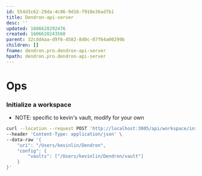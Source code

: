 ```yaml
---
id: 554d3c62-29da-4c86-9d16-f910e36ad7b1
title: Dendron-api-server
desc: ''
updated: 1606628292476
created: 1606628243560
parent: 32cdd4aa-d9f6-4582-8d0c-07f64a00299b
children: []
fname: dendron.pro.dendron-api-server
hpath: dendron.pro.dendron-api-server
---
```

# Ops

### Initialize a workspace

- NOTE: specific to kevin's vault, modify for your own

```sh
curl --location --request POST 'http://localhost:3005/api/workspace/initialize' \
--header 'Content-Type: application/json' \
--data-raw '{
    "uri": "/Users/kevinlin/Dendron",
    "config": {
        "vaults": ["/Users/kevinlin/Dendron/vault"]
    }
}'
```

